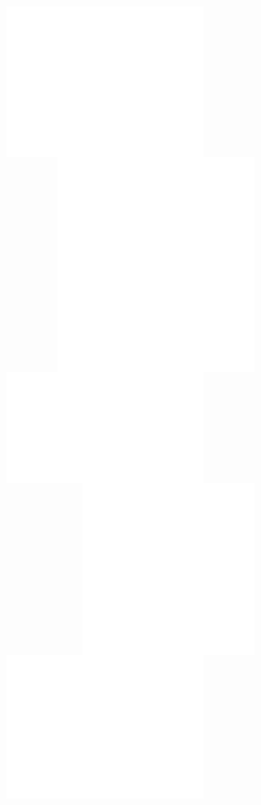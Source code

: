 <img width="400px" align="left" src="/github-metrics.svg">
<img align="right" width="400px" src="/metrics.plugin.achievements.compact.svg">
<img width="400px" align="right" src="/metrics.plugin.isocalendar.fullyear.svg">
<img align="left" width="400px" src="/metrics.plugin.languages.details.svg">
<img width="400px" align="left" src="/metrics.plugin.followup.user.svg">
<img align=right height="350px" src="/tp.png">
<img width="400px" align="left" src="/metrics.plugin.pagespeed.detailed.svg">
<img width="400px" align="left" src="/metrics.plugin.topics.icons.svg">
